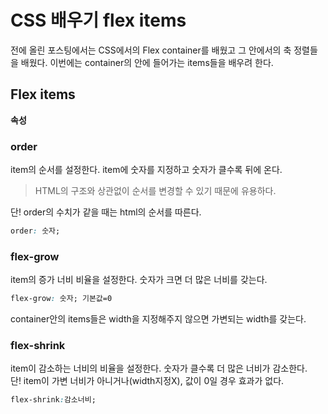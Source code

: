 # CSS 배우기 flex items  

전에 올린 포스팅에서는 CSS에서의 Flex container를 배웠고 그 안에서의 축 정렬들을 배웠다. 이번에는 container의 안에 들어가는 items들을 배우려 한다.  

## Flex items  
**속성**

### order  
item의 순서를 설정한다.  item에 숫자를 지정하고 숫자가 클수록 뒤에 온다.  
 > HTML의 구조와 상관없이 순서를 변경할 수 있기 때문에 유용하다.  

단! order의 수치가 같을 때는 html의 순서를 따른다.  

```css
order: 숫자;
```  


### flex-grow  
item의 증가 너비 비율을 설정한다. 숫자가 크면 더 많은 너비를 갖는다.  
```css
flex-grow: 숫자; 기본값=0
```  
container안의 items들은 width을 지정해주지 않으면 가변되는 width를 갖는다.  

### flex-shrink  

item이 감소하는 너비의 비율을 설정한다. 숫자가 클수록 더 많은 너비가 감소한다.  
단! item이 가변 너비가 아니거나(width지정X), 값이 0일 경우 효과가 없다.  
```css
flex-shrink:감소너비;
```  

